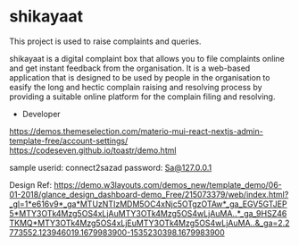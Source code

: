 # shikayaat
This project is used to raise complaints and queries.


shikayaat is a digital complaint box that allows you to file complaints online and get instant feedback from the organisation. It is a web-based application that is designed to be used by people in the organisation to easify the long and hectic complain raising and resolving process by providing a suitable online platform for the complain filing and resolving.

 - Developer

https://demos.themeselection.com/materio-mui-react-nextjs-admin-template-free/account-settings/
https://codeseven.github.io/toastr/demo.html



<?php
  
  // The plain text password to be hashed
  $plaintext_password = "Password@123";
  
  // The hash of the password that
  // can be stored in the database
  $hash = password_hash($plaintext_password, 
          PASSWORD_DEFAULT);
  
  // Print the generated hash
  echo "Generated hash: ".$hash;
?>

<?php
  
  // Plaintext password entered by the user
  $plaintext_password = "Password@123";
  
  // The hashed password retrieved from database
  $hash = 
"$2y$10$8sA2N5Sx/1zMQv2yrTDAaOFlbGWECrrgB68axL.hBb78NhQdyAqWm";
  
  // Verify the hash against the password entered
  $verify = password_verify($plaintext_password, $hash);
  
  // Print the result depending if they match
  if ($verify) {
      echo 'Password Verified!';
  } else {
      echo 'Incorrect Password!';
  }
?>


sample
userid: connect2sazad
password: Sa@127.0.0.1




Design Ref: https://demo.w3layouts.com/demos_new/template_demo/06-01-2018/glance_design_dashboard-demo_Free/215073379/web/index.html?_gl=1*e616v9*_ga*MTUzNTIzMDM5OC4xNjc5OTgzOTAw*_ga_EGV5GTJEP5*MTY3OTk4Mzg5OS4xLjAuMTY3OTk4Mzg5OS4wLjAuMA..*_ga_9HSZ46TKMQ*MTY3OTk4Mzg5OS4xLjEuMTY3OTk4Mzg5OS4wLjAuMA..&_ga=2.2773552.123946019.1679983900-1535230398.1679983900



